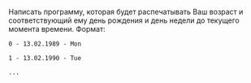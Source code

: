 Написать программу, которая будет распечатывать Ваш возраст и соответствующий ему день рождения и день недели до текущего момента времени. Формат:

    0 - 13.02.1989 - Mon

    1 - 13.02.1990 - Tue

    ...
